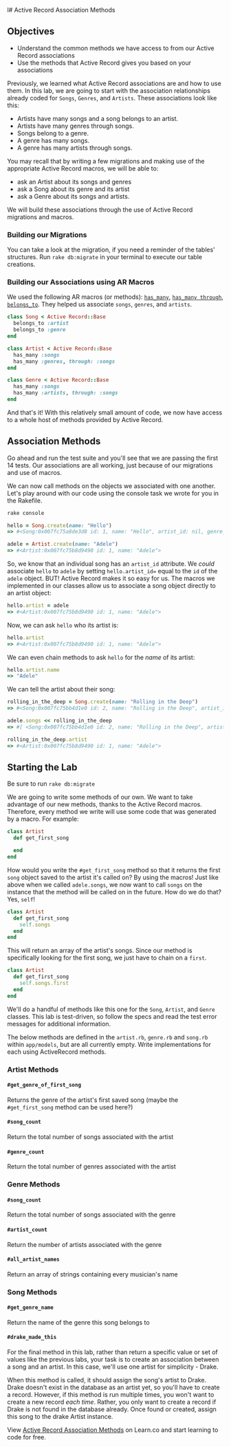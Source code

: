 l# Active Record Association Methods

## Objectives

- Understand the common methods we have access to from our Active Record
   associations
- Use the methods that Active Record gives you based on your associations

Previously, we learned what Active Record associations are and how to use them.
In this lab, we are going to start with the association relationships already
coded for `Songs`, `Genres`, and `Artists`. These associations look like this:

- Artists have many songs and a song belongs to an artist.
- Artists have many genres through songs.
- Songs belong to a genre.
- A genre has many songs.
- A genre has many artists through songs.

You may recall that by writing a few migrations and making use of the
appropriate Active Record macros, we will be able to:

- ask an Artist about its songs and genres
- ask a Song about its genre and its artist
- ask a Genre about its songs and artists.

We will build these associations through the use of Active Record migrations and
macros.

### Building our Migrations

You can take a look at the migration, if you need a reminder of the tables'
structures. Run `rake db:migrate` in your terminal to execute our table
creations.

### Building our Associations using AR Macros

We used the following AR macros (or methods): [`has_many`][], [`has_many
through`][], [`belongs_to`][]. They helped us associate `songs`, `genres`, and
`artists`.

[`has_many`]: http://guides.rubyonrails.org/association_basics.html#the-has-many-association
[`has_many through`]: http://guides.rubyonrails.org/association_basics.html#the-has-many-through-association
[`belongs_to`]: http://guides.rubyonrails.org/association_basics.html#the-belongs-to-association

```ruby
class Song < Active Record::Base
  belongs_to :artist
  belongs_to :genre
end
```

```ruby
class Artist < Active Record::Base
  has_many :songs
  has_many :genres, through: :songs
end
```

```ruby
class Genre < Active Record::Base
  has_many :songs
  has_many :artists, through: :songs
end
```

And that's it! With this relatively small amount of code, we now have access to
a whole host of methods provided by Active Record.

## Association Methods

Go ahead and run the test suite and you'll see that we are passing the first 14
tests. Our associations are all working, just because of our migrations and use
of macros.

We can now call methods on the objects we associated with one another. Let's
play around with our code using the console task we wrote for you in the
Rakefile.

```bash
rake console
```

```ruby
hello = Song.create(name: "Hello")
=> #<Song:0x007fc75a8de3d8 id: 1, name: "Hello", artist_id: nil, genre_id: nil>
```

```ruby
adele = Artist.create(name: "Adele")
=> #<Artist:0x007fc75b8d9490 id: 1, name: "Adele">
```

So, we know that an individual song has an `artist_id` attribute. We *could*
associate `hello` to `adele` by setting `hello.artist_id=` equal to the `id` of
the `adele` object. BUT! Active Record makes it so easy for us. The macros we
implemented in our classes allow us to associate a song object directly to an
artist object:

```ruby
hello.artist = adele
=> #<Artist:0x007fc75b8d9490 id: 1, name: "Adele">
```

Now, we can ask `hello` who its artist is:

```ruby
hello.artist
=> #<Artist:0x007fc75b8d9490 id: 1, name: "Adele">
```

We can even chain methods to ask `hello` for the *name* of its artist:

```ruby
hello.artist.name
=> "Adele"
```

We can tell the artist about their song:

```ruby
rolling_in_the_deep = Song.create(name: "Rolling in the Deep")
=> #<Song:0x007fc75bb4d1e0 id: 2, name: "Rolling in the Deep", artist_id: nil, genre_id: nil>
```

```ruby
adele.songs << rolling_in_the_deep
=> #[ <Song:0x007fc75bb4d1e0 id: 2, name: "Rolling in the Deep", artist_id: 1, genre_id: nil> ]

rolling_in_the_deep.artist
=> #<Artist:0x007fc75b8d9490 id: 1, name: "Adele">
```

## Starting the Lab

Be sure to run `rake db:migrate`

We are going to write some methods of our own. We want to take advantage of our
new methods, thanks to the Active Record macros. Therefore, every method we write
will use some code that was generated by a macro. For example:

```ruby
class Artist
  def get_first_song

  end
end
```

How would you write the `#get_first_song` method so that it returns the first
`song` object saved to the artist it's called on? By using the macros! Just like
above when we called `adele.songs`, we now want to call `songs` on the instance
that the method will be called on in the future. How do we do that? Yes, `self`!

```ruby
class Artist
  def get_first_song
    self.songs
  end
end
```

This will return an array of the artist's songs. Since our method is
specifically looking for the first song, we just have to chain on a `first`.

```ruby
class Artist
  def get_first_song
    self.songs.first
  end
end
```

We'll do a handful of methods like this one for the `Song`, `Artist`, and
`Genre` classes. This lab is test-driven, so follow the specs and read the test
error messages for additional information.

The below methods are defined in the `artist.rb`, `genre.rb` and `song.rb`
within `app/models`, but are all currently empty. Write implementations for each
using ActiveRecord methods.

### Artist Methods

#### `#get_genre_of_first_song`

Returns the genre of the artist's first saved song (maybe the `#get_first_song` method can be used here?)

#### `#song_count`

Return the total number of songs associated with the artist

#### `#genre_count`

Return the total number of genres associated with the artist

### Genre Methods

#### `#song_count`

Return the total number of songs associated with the genre

#### `#artist_count`

Return the number of artists associated with the genre

#### `#all_artist_names`

Return an array of strings containing every musician's name

### Song Methods

#### `#get_genre_name`

Return the name of the genre this song belongs to

#### `#drake_made_this`

For the final method in this lab, rather than return a specific value or set of
values like the previous labs, your task is to create an association between
a song and an artist. In this case, we'll use one artist for simplicity - Drake.

When this method is called, it should assign the song's artist to Drake.
Drake doesn't exist in the database as an artist yet, so you'll have to
create a record. However, if this method is run multiple times, you won't want
to create a new record _each time_. Rather, you only want to create a record
if Drake is not found in the database already. Once found or created, assign
this song to the drake Artist instance.

<p data-visibility='hidden'>View <a href='https://learn.co/lessons/Active-Record-Association-Methods' title='Active Record Association Methods'>Active Record Association Methods</a> on Learn.co and start learning to code for free.</p>
